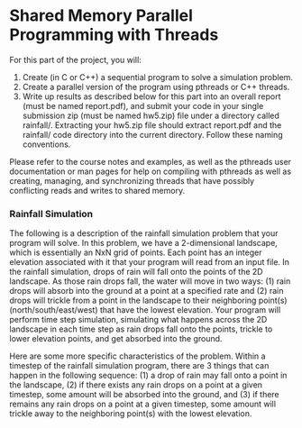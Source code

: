 # Shared Memory Parallel Programming with Threads
For this part of the project, you will:
1. Create (in C or C++) a sequential program to solve a simulation problem. 
2. Create a parallel version of the program using pthreads or C++ threads. 
3. Write up results as described below for this part into an overall report (must be named 
report.pdf), and submit your code in your single submission zip (must be named 
hw5.zip) file under a directory called rainfall/. Extracting your hw5.zip file should extract 
report.pdf and the rainfall/ code directory into the current directory. Follow these 
naming conventions.  

Please refer to the course notes and examples, as well as the pthreads user documentation or 
man pages for help on compiling with pthreads as well as creating, managing, and 
synchronizing threads that have possibly conflicting reads and writes to shared memory.

### Rainfall Simulation  

The following is a description of the rainfall simulation problem that your program will solve. In 
this problem, we have a 2-dimensional landscape, which is essentially an NxN grid of points. 
Each point has an integer elevation associated with it that your program will read from an input 
file. In the rainfall simulation, drops of rain will fall onto the points of the 2D landscape. As those 
rain drops fall, the water will move in two ways: (1) rain drops will absorb into the ground at a 
point at a specified rate and (2) rain drops will trickle from a point in the landscape to their 
neighboring point(s) (north/south/east/west) that have the lowest elevation. Your program will 
perform time step simulation, simulating what happens across the 2D landscape in each time 
step as rain drops fall onto the points, trickle to lower elevation points, and get absorbed into the 
ground.  

Here are some more specific characteristics of the problem. Within a timestep of the rainfall 
simulation program, there are 3 things that can happen in the following sequence: (1) a drop of 
rain may fall onto a point in the landscape, (2) if there exists any rain drops on a point at a given 
timestep, some amount will be absorbed into the ground, and (3) if there remains any rain drops 
on a point at a given timestep, some amount will trickle away to the neighboring point(s) with the 
lowest elevation.
